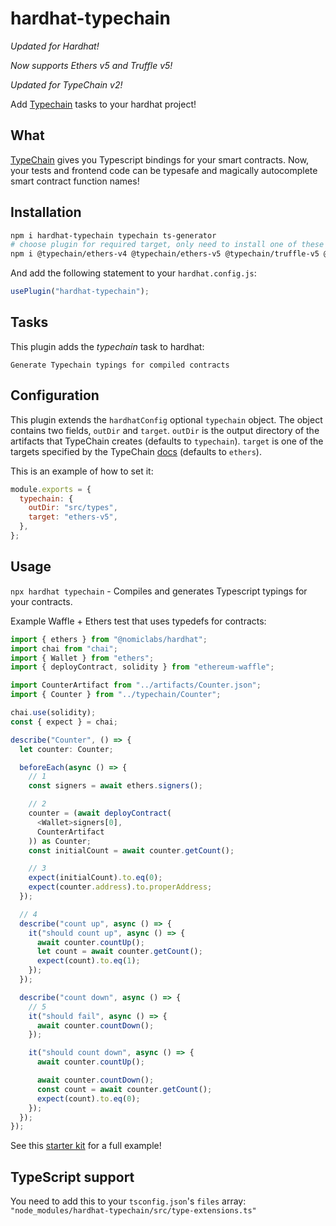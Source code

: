 # hardhat-typechain

_Updated for Hardhat!_

_Now supports Ethers v5 and Truffle v5!_

_Updated for TypeChain v2!_

Add [Typechain](https://www.github.com/ethereum-ts/TypeChain) tasks to your hardhat project!

## What

[TypeChain](https://www.github.com/ethereum-ts/TypeChain) gives you Typescript bindings for your smart contracts. Now, your tests and frontend code can be typesafe and magically autocomplete smart contract function names!

## Installation

```bash
npm i hardhat-typechain typechain ts-generator
# choose plugin for required target, only need to install one of these
npm i @typechain/ethers-v4 @typechain/ethers-v5 @typechain/truffle-v5 @typechain/web3-v1 @typechain/truffle-v4
```

And add the following statement to your `hardhat.config.js`:

```js
usePlugin("hardhat-typechain");
```

## Tasks

This plugin adds the _typechain_ task to hardhat:

```
Generate Typechain typings for compiled contracts
```

## Configuration

This plugin extends the `hardhatConfig` optional `typechain` object. The object contains two fields, `outDir` and `target`. `outDir` is the output directory of the artifacts that TypeChain creates (defaults to `typechain`). `target` is one of the targets specified by the TypeChain [docs](https://github.com/ethereum-ts/TypeChain#cli) (defaults to `ethers`).

This is an example of how to set it:

```js
module.exports = {
  typechain: {
    outDir: "src/types",
    target: "ethers-v5",
  },
};
```

## Usage

`npx hardhat typechain` - Compiles and generates Typescript typings for your contracts.

Example Waffle + Ethers test that uses typedefs for contracts:

```ts
import { ethers } from "@nomiclabs/hardhat";
import chai from "chai";
import { Wallet } from "ethers";
import { deployContract, solidity } from "ethereum-waffle";

import CounterArtifact from "../artifacts/Counter.json";
import { Counter } from "../typechain/Counter";

chai.use(solidity);
const { expect } = chai;

describe("Counter", () => {
  let counter: Counter;

  beforeEach(async () => {
    // 1
    const signers = await ethers.signers();

    // 2
    counter = (await deployContract(
      <Wallet>signers[0],
      CounterArtifact
    )) as Counter;
    const initialCount = await counter.getCount();

    // 3
    expect(initialCount).to.eq(0);
    expect(counter.address).to.properAddress;
  });

  // 4
  describe("count up", async () => {
    it("should count up", async () => {
      await counter.countUp();
      let count = await counter.getCount();
      expect(count).to.eq(1);
    });
  });

  describe("count down", async () => {
    // 5
    it("should fail", async () => {
      await counter.countDown();
    });

    it("should count down", async () => {
      await counter.countUp();

      await counter.countDown();
      const count = await counter.getCount();
      expect(count).to.eq(0);
    });
  });
});
```

See this [starter kit](https://github.com/rhlsthrm/typescript-solidity-dev-starter-kit) for a full example!

## TypeScript support

You need to add this to your `tsconfig.json`'s `files` array:
`"node_modules/hardhat-typechain/src/type-extensions.ts"`
